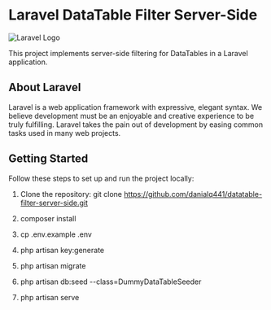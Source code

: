 # Laravel DataTable Filter Server-Side

![Laravel Logo](https://raw.githubusercontent.com/laravel/art/master/logo-lockup/5%20SVG/2%20CMYK/1%20Full%20Color/laravel-logolockup-cmyk-red.svg)

This project implements server-side filtering for DataTables in a Laravel application.

## About Laravel

Laravel is a web application framework with expressive, elegant syntax. We believe development must be an enjoyable and creative experience to be truly fulfilling. Laravel takes the pain out of development by easing common tasks used in many web projects.

## Getting Started

Follow these steps to set up and run the project locally:

1. Clone the repository:
   git clone https://github.com/danialq441/datatable-filter-server-side.git

2. composer install
3. cp .env.example .env
4. php artisan key:generate
5. php artisan migrate
6. php artisan db:seed --class=DummyDataTableSeeder
7. php artisan serve


